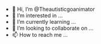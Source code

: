 - 👋 Hi, I’m @Theautisticgoanimator
- 👀 I’m interested in ...
- 🌱 I’m currently learning ...
- 💞️ I’m looking to collaborate on ...
- 📫 How to reach me ...

<!---
Theautisticgoanimator/Theautisticgoanimator is a ✨ special ✨ repository because its `README.md` (this file) appears on your GitHub profile.
You can click the Preview link to take a look at your changes.
--->
